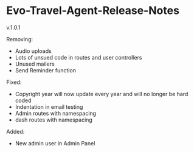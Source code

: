 # Evo-Travel-Agent-Release-Notes
v.1.0.1

Removing: <br>
- Audio uploads 
- Lots of unsued code in routes and user controllers
- Unused mailers 
- Send Reminder function

Fixed: <br>
- Copyright year will now update every year and will no longer be hard coded 
- Indentation in email testing
- Admin routes with namespacing 
- dash routes with namespacing

Added: <br>
- New admin user in Admin Panel
